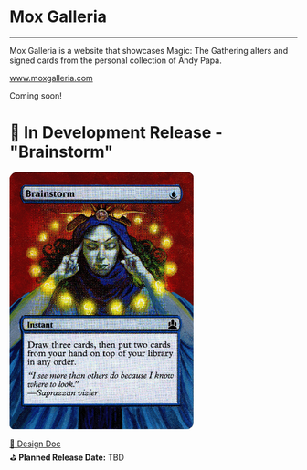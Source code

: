 # Mox Galleria
---
Mox Galleria is a website that showcases Magic: The Gathering alters and signed cards from the personal collection of Andy Papa.

www.moxgalleria.com 

Coming soon!


# 🚧 In Development Release - "Brainstorm"
<img src="./docs/design/img/Brainstorm.png" alt="Brainstorm Alter" height="450"/></br>

[📜 Design Doc](./docs/design/designdoc.md)  
⛳ **Planned Release Date:** TBD


